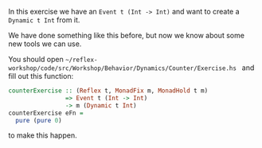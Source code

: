 In this exercise we have an `Event t (Int -> Int)` and want to create a `Dynamic t Int` from it.

We have done something like this before, but now we know about some new tools we can use.

You should open
`~/reflex-workshop/code/src/Workshop/Behavior/Dynamics/Counter/Exercise.hs `
and fill out this function:

```haskell
counterExercise :: (Reflex t, MonadFix m, MonadHold t m)
                => Event t (Int -> Int)
                -> m (Dynamic t Int)
counterExercise eFn =
  pure (pure 0)
```

to make this happen.
